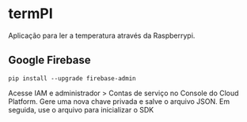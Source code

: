 # termPI

Aplicação para ler a temperatura através da Raspberrypi.

## Google Firebase

 `pip install --upgrade firebase-admin` 

Acesse IAM e administrador > Contas de serviço no Console do Cloud Platform. Gere uma nova chave privada e salve o arquivo JSON. Em seguida, use o arquivo para inicializar o SDK